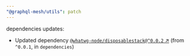 ```yaml
---
"@graphql-mesh/utils": patch
---
```

dependencies updates:
  - Updated dependency [`@whatwg-node/disposablestack@^0.0.2` ↗︎](https://www.npmjs.com/package/@whatwg-node/disposablestack/v/0.0.2) (from `^0.0.1`, in `dependencies`)
